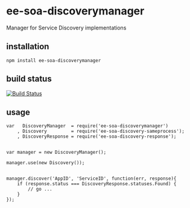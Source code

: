 # ee-soa-discoverymanager

Manager for Service Discovery implementations

## installation

	npm install ee-soa-discoverymanager

## build status

[![Build Status](https://travis-ci.org/eventEmitter/ee-soa-discoverymanager.png?branch=master)](https://travis-ci.org/eventEmitter/ee-soa-discoverymanager)


## usage


	var   DiscoveryManager 	= require('ee-soa-discoverymanager')
		, Discovery 		= require('ee-soa-discovery-sameprocess');
		, DiscoveryResponse = require('ee-soa-discovery-response');


	var manager = new DiscoveryManager();

	manager.use(new Discovery());


	manager.discover('AppID', 'ServiceID', function(err, response){
		if (response.status === DiscoveryResponse.statuses.Found) {
			// go ...
		}
	});

